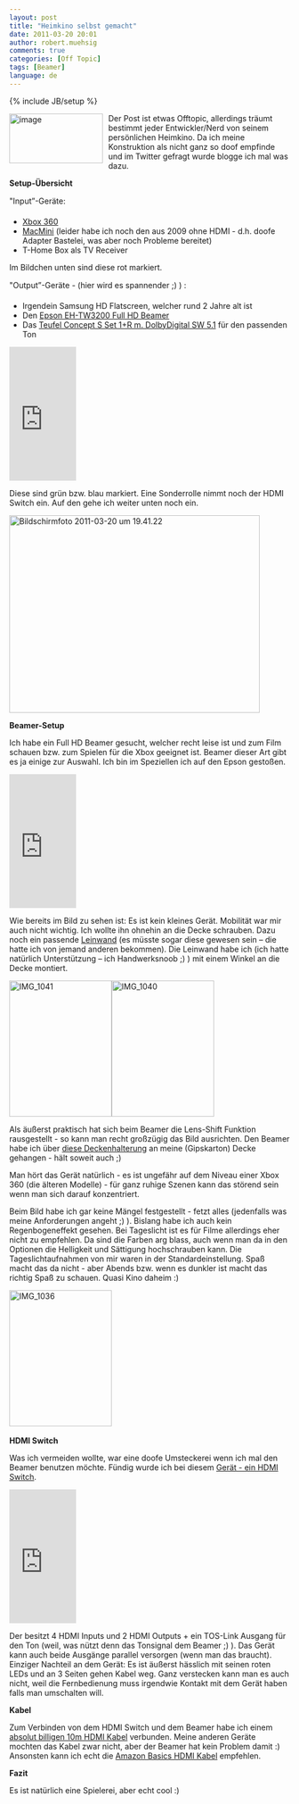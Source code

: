 ```yaml
---
layout: post
title: "Heimkino selbst gemacht"
date: 2011-03-20 20:01
author: robert.muehsig
comments: true
categories: [Off Topic]
tags: [Beamer]
language: de
---
```

{% include JB/setup %}
<p><a href="{{BASE_PATH}}/assets/wp-images-de/image1214.png"><img style="border-bottom: 0px; border-left: 0px; margin: 0px 10px 0px 0px; display: inline; border-top: 0px; border-right: 0px" title="image" border="0" alt="image" align="left" src="{{BASE_PATH}}/assets/wp-images-de/image_thumb394.png" width="168" height="89" /></a> Der Post ist etwas Offtopic, allerdings träumt bestimmt jeder Entwickler/Nerd von seinem persönlichen Heimkino. Da ich meine Konstruktion als nicht ganz so doof empfinde und im Twitter gefragt wurde blogge ich mal was dazu.</p>  <p><strong>Setup-Übersicht</strong></p>  <p>"Input”-Geräte:</p>  <ul>   <li><a href="http://www.amazon.de/gp/product/B003S3QT0Q/ref=as_li_ss_tl?ie=UTF8&amp;tag=meinkleinerbl-21&amp;linkCode=as2&amp;camp=1638&amp;creative=19454&amp;creativeASIN=B003S3QT0Q">Xbox 360</a> </li>    <li><a href="http://www.amazon.de/gp/product/B003SBJUC2/ref=as_li_ss_tl?ie=UTF8&amp;tag=meinkleinerbl-21&amp;linkCode=as2&amp;camp=1638&amp;creative=19454&amp;creativeASIN=B003SBJUC2">MacMini</a> (leider habe ich noch den aus 2009 ohne HDMI - d.h. doofe Adapter Bastelei, was aber noch Probleme bereitet) </li>    <li>T-Home Box als TV Receiver </li> </ul>  <p>Im Bildchen unten sind diese rot markiert.</p>  <p>"Output”-Geräte - (hier wird es spannender ;) ) :</p>  <ul>   <li>Irgendein Samsung HD Flatscreen, welcher rund 2 Jahre alt ist </li>    <li>Den <a href="http://www.amazon.de/gp/product/B0046HAL6Q/ref=as_li_ss_tl?ie=UTF8&amp;tag=meinkleinerbl-21&amp;linkCode=as2&amp;camp=1638&amp;creative=19454&amp;creativeASIN=B0046HAL6Q">Epson EH-TW3200 Full HD Beamer</a> </li>    <li>Das <a href="http://www.amazon.de/gp/product/B000XQAVJG/ref=as_li_ss_tl?ie=UTF8&amp;tag=meinkleinerbl-21&amp;linkCode=as2&amp;camp=1638&amp;creative=19454&amp;creativeASIN=B000XQAVJG">Teufel Concept S Set 1+R m. DolbyDigital SW 5.1</a> für den passenden Ton </li> </ul>  <p><iframe style="width: 120px; height: 240px" marginheight="0" src="http://rcm-de.amazon.de/e/cm?lt1=_blank&amp;bc1=FFFFFF&amp;IS2=1&amp;bg1=FFFFFF&amp;fc1=000000&amp;lc1=0000FF&amp;t=meinkleinerbl-21&amp;o=3&amp;p=8&amp;l=as4&amp;m=amazon&amp;f=ifr&amp;ref=ss_til&amp;asins=B000XQAVJG" frameborder="0" marginwidth="0" scrolling="no"></iframe></p>  <p>Diese sind grün bzw. blau markiert. Eine Sonderrolle nimmt noch der HDMI Switch ein. Auf den gehe ich weiter unten noch ein.</p>  <p><a href="{{BASE_PATH}}/assets/wp-images-de/Bildschirmfoto20110320um19.41.22.png"><img style="border-bottom: 0px; border-left: 0px; display: inline; border-top: 0px; border-right: 0px" title="Bildschirmfoto 2011-03-20 um 19.41.22" border="0" alt="Bildschirmfoto 2011-03-20 um 19.41.22" src="{{BASE_PATH}}/assets/wp-images-de/Bildschirmfoto20110320um19.41.22_thumb.png" width="450" height="354" /></a> </p>  <p><strong>Beamer-Setup</strong></p>  <p>Ich habe ein Full HD Beamer gesucht, welcher recht leise ist und zum Film schauen bzw. zum Spielen f&uuml;r die Xbox geeignet ist. Beamer dieser Art gibt es ja einige zur Auswahl. Ich bin im Speziellen ich auf den Epson gesto&szlig;en. </p> <iframe style="width: 120px; height: 240px" marginheight="0" src="http://rcm-de.amazon.de/e/cm?lt1=_blank&amp;amp;bc1=FFFFFF&amp;amp;IS2=1&amp;amp;bg1=FFFFFF&amp;amp;fc1=000000&amp;amp;lc1=0000FF&amp;amp;t=meinkleinerbl-21&amp;amp;o=3&amp;amp;p=8&amp;amp;l=as4&amp;amp;m=amazon&amp;amp;f=ifr&amp;amp;ref=ss_til&amp;amp;asins=B0046HAL6Q" frameborder="0" marginwidth="0" scrolling="no"></iframe>  <p>Wie bereits im Bild zu sehen ist: Es ist kein kleines Ger&auml;t. Mobilit&auml;t war mir auch nicht wichtig. Ich wollte ihn ohnehin an die Decke schrauben. Dazu noch ein passende <a href="http://www.amazon.de/gp/product/B001W7JYYS/ref=as_li_ss_tl?ie=UTF8&amp;amp;tag=meinkleinerbl-21&amp;amp;linkCode=as2&amp;amp;camp=1638&amp;amp;creative=19454&amp;amp;creativeASIN=B001W7JYYS">Leinwand</a> (es m&uuml;sste sogar diese gewesen sein &ndash; die hatte ich von jemand anderen bekommen). Die Leinwand habe ich (ich hatte nat&uuml;rlich Unterst&uuml;tzung &ndash; ich Handwerksnoob ;) ) mit einem Winkel an die Decke montiert. </p>  <p><a href="{{BASE_PATH}}/assets/wp-images-de/IMG_1041.jpg"><img style="border-bottom: 0px; border-left: 0px; display: inline; border-top: 0px; border-right: 0px" title="IMG_1041" border="0" alt="IMG_1041" src="{{BASE_PATH}}/assets/wp-images-de/IMG_1041_thumb.jpg" width="184" height="244" /></a><a href="{{BASE_PATH}}/assets/wp-images-de/IMG_1040.jpg"><img style="border-bottom: 0px; border-left: 0px; display: inline; border-top: 0px; border-right: 0px" title="IMG_1040" border="0" alt="IMG_1040" src="{{BASE_PATH}}/assets/wp-images-de/IMG_1040_thumb.jpg" width="184" height="244" /></a></p>  <p>Als äußerst praktisch hat sich beim Beamer die Lens-Shift Funktion rausgestellt - so kann man recht großzügig das Bild ausrichten. Den Beamer habe ich über <a href="http://www.amazon.de/gp/product/B0002W69UQ/ref=as_li_ss_tl?ie=UTF8&amp;tag=meinkleinerbl-21&amp;linkCode=as2&amp;camp=1638&amp;creative=19454&amp;creativeASIN=B0002W69UQ">diese Deckenhalterung</a> an meine (Gipskarton) Decke gehangen - hält soweit auch ;)</p>  <p>Man hört das Gerät natürlich - es ist ungefähr auf dem Niveau einer Xbox 360 (die älteren Modelle) - für ganz ruhige Szenen kann das störend sein wenn man sich darauf konzentriert. </p>  <p>Beim Bild habe ich gar keine Mängel festgestellt - fetzt alles (jedenfalls was meine Anforderungen angeht ;) ). Bislang habe ich auch kein Regenbogeneffekt gesehen. Bei Tageslicht ist es für Filme allerdings eher nicht zu empfehlen. Da sind die Farben arg blass, auch wenn man da in den Optionen die Helligkeit und Sättigung hochschrauben kann. Die Tageslichtaufnahmen von mir waren in der Standardeinstellung. Spaß macht das da nicht - aber Abends bzw. wenn es dunkler ist macht das richtig Spaß zu schauen. Quasi Kino daheim :)</p>  <p><a href="{{BASE_PATH}}/assets/wp-images-de/IMG_1036.jpg"><img style="border-bottom: 0px; border-left: 0px; display: inline; border-top: 0px; border-right: 0px" title="IMG_1036" border="0" alt="IMG_1036" src="{{BASE_PATH}}/assets/wp-images-de/IMG_1036_thumb.jpg" width="184" height="244" /></a>&#160; </p>  <p><strong>HDMI Switch</strong></p>  <p>Was ich vermeiden wollte, war eine doofe Umsteckerei wenn ich mal den Beamer benutzen möchte. Fündig wurde ich bei diesem <a href="http://www.amazon.de/gp/product/B003K77K6W/ref=as_li_ss_tl?ie=UTF8&amp;tag=meinkleinerbl-21&amp;linkCode=as2&amp;camp=1638&amp;creative=19454&amp;creativeASIN=B003K77K6W">Gerät - ein HDMI Switch</a>.</p> <iframe style="width: 120px; height: 240px" marginheight="0" src="http://rcm-de.amazon.de/e/cm?lt1=_blank&amp;bc1=FFFFFF&amp;IS2=1&amp;bg1=FFFFFF&amp;fc1=000000&amp;lc1=0000FF&amp;t=meinkleinerbl-21&amp;o=3&amp;p=8&amp;l=as4&amp;m=amazon&amp;f=ifr&amp;ref=ss_til&amp;asins=B003K77K6W" frameborder="0" marginwidth="0" scrolling="no"></iframe>  <p>Der besitzt 4 HDMI Inputs und 2 HDMI Outputs + ein TOS-Link Ausgang für den Ton (weil, was nützt denn das Tonsignal dem Beamer ;) ). Das Gerät kann auch beide Ausgänge parallel versorgen (wenn man das braucht). Einziger Nachteil an dem Gerät: Es ist äußerst hässlich mit seinen roten LEDs und an 3 Seiten gehen Kabel weg. Ganz verstecken kann man es auch nicht, weil die Fernbedienung muss irgendwie Kontakt mit dem Gerät haben falls man umschalten will.</p>  <p><strong>Kabel</strong></p>  <p>Zum Verbinden von dem HDMI Switch und dem Beamer habe ich einem <a href="http://www.amazon.de/gp/product/B0015M7KJG/ref=as_li_ss_tl?ie=UTF8&amp;tag=meinkleinerbl-21&amp;linkCode=as2&amp;camp=1638&amp;creative=19454&amp;creativeASIN=B0015M7KJG">absolut billigen 10m HDMI Kabel</a> verbunden. Meine anderen Geräte mochten das Kabel zwar nicht, aber der Beamer hat kein Problem damit :)     <br />Ansonsten kann ich echt die <a href="http://www.amazon.de/gp/redirect.html?ie=UTF8&amp;location=http%3A%2F%2Fwww.amazon.de%2Fs%3Fie%3DUTF8%26x%3D0%26ref_%3Dnb_sb_noss%26y%3D0%26field-keywords%3Dhdmi%2520kabel%26url%3Dsearch-alias%253Delectronics&amp;site-redirect=de&amp;tag=meinkleinerbl-21&amp;linkCode=ur2&amp;camp=1638&amp;creative=19454">Amazon Basics HDMI Kabel</a> empfehlen.</p>  <p><strong>Fazit</strong></p>  <p>Es ist natürlich eine Spielerei, aber echt cool :)</p>
